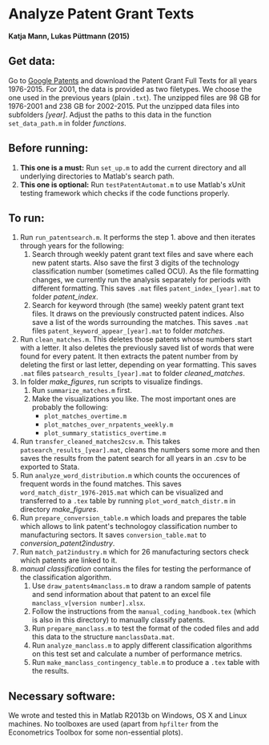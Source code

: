 Analyze Patent Grant Texts
===========================================================
**Katja Mann, Lukas Püttmann (2015)**


Get data:
---------------------------
Go to [Google Patents](http://www.google.com/googlebooks/uspto-patents-grants-text.html) and download the Patent Grant Full Texts for all years 1976-2015. For 2001, the data is provided as two filetypes. We choose the one used in the previous years (plain `.txt`). The unzipped files are 98 GB for 1976-2001 and 238 GB for 2002-2015. Put the unzipped data files into subfolders *[year]*. Adjust the paths to this data in the function `set_data_path.m` in folder *functions*.


Before running:
---------------------------
1. **This one is a must:** Run `set_up.m` to add the current directory and all underlying directories to Matlab's search path.
2. **This one is optional:** Run `testPatentAutomat.m` to use Matlab's xUnit testing framework which checks if the code functions properly.


To run:
---------------------------
1. Run `run_patentsearch.m`. It performs the step 1. above and then iterates through years for the following:
	1. Search through weekly patent grant text files and save where each new patent starts. Also save the first 3 digits of the technology classification number (sometimes called OCU). As the file formatting changes, we currently run the analysis separately for periods with different formatting. This saves `.mat` files `patent_index_[year].mat` to folder *patent_index*. 
	2. Search for keyword through (the same) weekly patent grant text files. It draws on the  previously constructed patent indices. Also save a list of the words surrounding the matches. This saves `.mat` files `patent_keyword_appear_[year].mat` to folder *matches*.
2. Run `clean_matches.m`. This deletes those patents whose numbers start with a letter. It also deletes the previously saved list of words that were found for every patent. It then extracts the patent number from by deleting the first or last letter, depending on year formatting. This saves `.mat` files `patsearch_results_[year].mat` to folder *cleaned_matches*.
3. In folder *make_figures*, run scripts to visualize findings.
	1. Run `summarize_matches.m` first.
	2. Make the visualizations you like. The most important ones are probably the following:
		* `plot_matches_overtime.m` 
		* `plot_matches_over_nrpatents_weekly.m` 
		* `plot_summary_statistics_overtime.m` 
4. Run `transfer_cleaned_matches2csv.m`. This takes `patsearch_results_[year].mat`, cleans the numbers some more and then saves the results from the patent search for all years in an .csv to be exported to Stata.
5. Run `analyze_word_distribution.m` which counts the occurences of frequent words in the found matches. This saves `word_match_distr_1976-2015.mat` which can be visualized and transferred to a `.tex` table by running `plot_word_match_distr.m` in directory *make_figures*.
6. Run `prepare_conversion_table.m` which loads and prepares the table which allows to link patent's technologoy classification number to manufacturing sectors. It saves `conversion_table.mat` to *conversion_patent2industry*. 
7. Run `match_pat2industry.m` which for 26 manufacturing sectors check which patents are linked to it.
8. *manual classification* contains the files for testing the performance of the classification algorithm.
	1. Use `draw_patents4manclass.m` to draw a random sample of patents and send information about that patent to an excel file `manclass_v[version number].xlsx`.
	2. Follow the instructions from the `manual_coding_handbook.tex` (which is also in this directory) to manually classify patents.
	3. Run `prepare_manclass.m` to test the format of the coded files and add this data to the structure `manclassData.mat`.
	4. Run `analyze_manclass.m` to apply different classification algorithms on this test set and calculate a number of performance metrics.
	5. Run `make_manclass_contingency_table.m` to produce a `.tex` table with the results.


Necessary software:
---------------------------
We wrote and tested this in Matlab R2013b on Windows, OS X and Linux machines. No toolboxes are used (apart from `hpfilter` from the Econometrics Toolbox for some non-essential plots).


